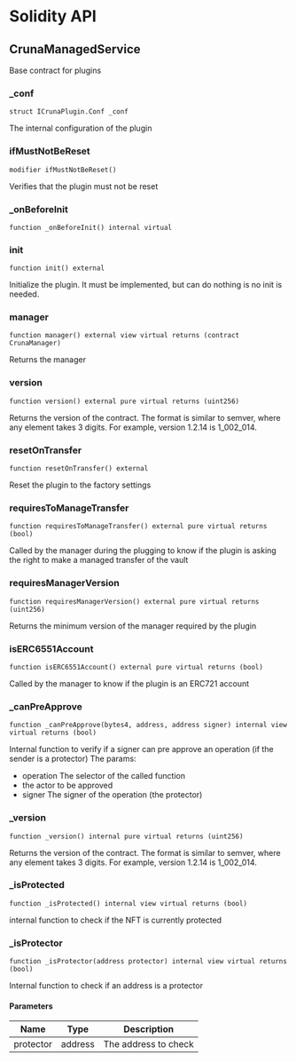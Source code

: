 # Solidity API

## CrunaManagedService

Base contract for plugins

### _conf

```solidity
struct ICrunaPlugin.Conf _conf
```

The internal configuration of the plugin

### ifMustNotBeReset

```solidity
modifier ifMustNotBeReset()
```

Verifies that the plugin must not be reset

### _onBeforeInit

```solidity
function _onBeforeInit() internal virtual
```

### init

```solidity
function init() external
```

Initialize the plugin. It must be implemented, but can do nothing is no init is needed.

### manager

```solidity
function manager() external view virtual returns (contract CrunaManager)
```

Returns the manager

### version

```solidity
function version() external pure virtual returns (uint256)
```

Returns the version of the contract.
The format is similar to semver, where any element takes 3 digits.
For example, version 1.2.14 is 1_002_014.

### resetOnTransfer

```solidity
function resetOnTransfer() external
```

Reset the plugin to the factory settings

### requiresToManageTransfer

```solidity
function requiresToManageTransfer() external pure virtual returns (bool)
```

Called by the manager during the plugging to know if the plugin is asking the
right to make a managed transfer of the vault

### requiresManagerVersion

```solidity
function requiresManagerVersion() external pure virtual returns (uint256)
```

Returns the minimum version of the manager required by the plugin

### isERC6551Account

```solidity
function isERC6551Account() external pure virtual returns (bool)
```

Called by the manager to know if the plugin is an ERC721 account

### _canPreApprove

```solidity
function _canPreApprove(bytes4, address, address signer) internal view virtual returns (bool)
```

Internal function to verify if a signer can pre approve an operation (if the sender is a protector)
The params:
- operation The selector of the called function
- the actor to be approved
- signer The signer of the operation (the protector)

### _version

```solidity
function _version() internal pure virtual returns (uint256)
```

Returns the version of the contract.
The format is similar to semver, where any element takes 3 digits.
For example, version 1.2.14 is 1_002_014.

### _isProtected

```solidity
function _isProtected() internal view virtual returns (bool)
```

internal function to check if the NFT is currently protected

### _isProtector

```solidity
function _isProtector(address protector) internal view virtual returns (bool)
```

Internal function to check if an address is a protector

#### Parameters

| Name | Type | Description |
| ---- | ---- | ----------- |
| protector | address | The address to check |

